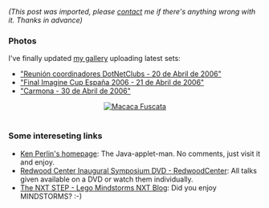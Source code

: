 *(This post was imported, please [contact](/#/contact) me if there's anything wrong with it. Thanks in advance)*

<div class="entry-body">
<h3>Photos</h3>
<p>
	I've finally updated <a href="/Photos.aspx">my gallery</a> uploading latest sets:
	<ul>
		<li><a href="http://www.flickr.com/photos/marcoscobena/sets/72057594121174538/">"Reuni&oacute;n coordinadores DotNetClubs - 20 de Abril de 2006"</a></li>
		<li><a href="http://www.flickr.com/photos/marcoscobena/sets/72057594122060592/">"Final Imagine Cup Espa&ntilde;a 2006 - 21 de Abril de 2006"</a></li>
		<li><a href="http://www.flickr.com/photos/marcoscobena/sets/72057594122313363/">"Carmona - 30 de Abril de 2006"</a></li>
	</ul>
</p>
<center>
        <a href="http://www.flickr.com/photos/marcoscobena/138382585/in/set-72057594122313363"><img src="http://static.flickr.com/47/138382585_68124af810_m.jpg" alt="Macaca Fuscata" /></a>
</center>
<br />
<h3>Some intereseting links</h3>
<p>
	<ul>
		<li><a href="http://mrl.nyu.edu/~perlin/">Ken Perlin's homepage</a>: The Java-applet-man. No comments, just visit it and enjoy.</li>
		<li><a href="http://redwood.berkeley.edu/wiki/Redwood_Center_Inaugural_Symposium_DVD">Redwood Center Inaugural Symposium DVD - RedwoodCenter</a>: All talks given available on a DVD or watch them individually.</li>
		<li><a href="http://thenxtstep.blogspot.com/"> The NXT STEP - Lego Mindstorms NXT Blog</a>: Did you enjoy MINDSTORMS? :-)</li>
	</ul>
</p>
</div>
